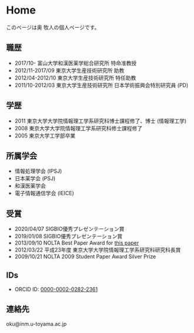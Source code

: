 Home
=====

このページは奥 牧人の個人ページです。


職歴
----

* 2017/10- 富山大学和漢医薬学総合研究所 特命准教授
* 2012/11-2017/09 東京大学生産技術研究所 助教
* 2012/04-2012/10 東京大学生産技術研究所 特任助教
* 2011/10-2012/03 東京大学生産技術研究所 日本学術振興会特別研究員 (PD)

学歴
----

* 2011 東京大学大学院情報理工学系研究科博士課程修了、博士 (情報理工学)
* 2008 東京大学大学院情報理工学系研究科修士課程修了
* 2005 東京大学工学部卒業

所属学会
--------

* 情報処理学会 (IPSJ)
* 日本薬学会 (PSJ)
* 和漢医薬学会
* 電子情報通信学会 (IEICE)

受賞
----

* 2020/04/07 SIGBIO優秀プレゼンテーション賞
* 2019/01/08 SIGBIO優秀プレゼンテーション賞
* 2013/09/10 NOLTA Best Paper Award for [this paper](http://dx.doi.org/10.1587/nolta.2.508)
* 2012/03/22 平成23年度 東京大学大学院情報理工学系研究科研究科長賞
* 2009/10/21 NOLTA 2009 Student Paper Award Silver Prize

IDs
---

* ORCID ID: [0000-0002-0282-2361](https://orcid.org/0000-0002-0282-2361)

連絡先
------

oku&commat;inm.u-toyama.ac.jp


